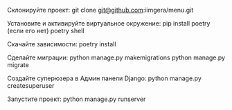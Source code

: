 Склонируйте проект:
git clone git@github.com:iimgera/menu.git


Установите и активируйте виртуальное окружение:
pip install poetry   (если его нет)
poetry shell


Cкачайте зависимости:
poetry install


Сделайте миграции:
python manage.py makemigrations 
python manage.py migrate


Создайте суперюзера в Админ панели Django:
python manage.py createsuperuser

Запустите проект:
python manage.py runserver

 
